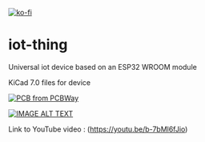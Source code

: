[![ko-fi](https://ko-fi.com/img/githubbutton_sm.svg)](https://ko-fi.com/mortenslab)
# iot-thing
Universal iot device based on an ESP32 WROOM module

KiCad 7.0 files for device

<a href="https://www.pcbway.com/project/shareproject/iot_thing_universal_iot_development_board_fe54c4ad.html"><img src="https://www.pcbway.com/project/img/images/frompcbway-1220.png" alt="PCB from PCBWay" /></a>

[![IMAGE ALT TEXT](http://img.youtube.com/vi/b-7bMl6fJio/0.jpg)](http://www.youtube.com/watch?v=b-7bMl6fJio "Video Title")

Link to YouTube video : (https://youtu.be/b-7bMl6fJio)
